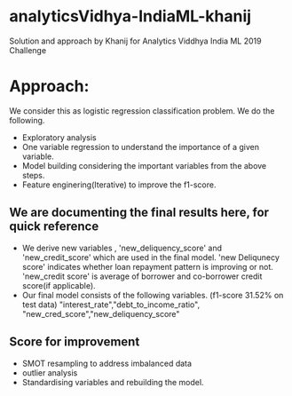 # analyticsVidhya-IndiaML-khanij
Solution and approach by Khanij for Analytics Viddhya India ML 2019 Challenge

# Approach:
We consider this as logistic regression classification problem. We do the following.

- Exploratory analysis
- One variable regression to understand the importance of a given variable.
- Model building considering the important variables from the above steps.
- Feature enginering(Iterative) to improve the f1-score.

## We are documenting the final results here, for quick reference
- We derive new variables , 'new_deliquency_score' and 'new_credit_score' which are used in the final model. 'new Deliqunecy score' indicates whether loan repayment pattern is improving or not. 'new_credit score' is average of borrower and co-borrower credit score(if applicable).
- Our final model consists of the following variables. (f1-score 31.52% on test data)
"interest_rate","debt_to_income_ratio", "new_cred_score","new_deliquency_score"


## Score for improvement
- SMOT resampling to address imbalanced data
- outlier analysis
- Standardising variables and rebuilding the model.
